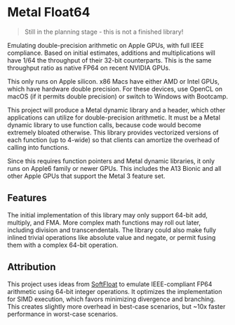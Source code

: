 # Metal Float64

> Still in the planning stage - this is not a finished library!

Emulating double-precision arithmetic on Apple GPUs, with full IEEE compliance. Based on initial estimates, additions and multiplications will have 1/64 the throughput of their 32-bit counterparts. This is the same throughput ratio as native FP64 on recent NVIDIA GPUs.

This only runs on Apple silicon. x86 Macs have either AMD or Intel GPUs, which have hardware double precision. For these devices, use OpenCL on macOS (if it permits double precision) or switch to Windows with Bootcamp.

This project will produce a Metal dynamic library and a header, which other applications can utilize for double-precision arithmetic. It must be a Metal dynamic library to use function calls, because code would become extremely bloated otherwise. This library provides vectorized versions of each function (up to 4-wide) so that clients can amortize the overhead of calling into functions.

Since this requires function pointers and Metal dynamic libraries, it only runs on Apple6 family or newer GPUs. This includes the A13 Bionic and all other Apple GPUs that support the Metal 3 feature set.

## Features

The initial implementation of this library may only support 64-bit add, multiply, and FMA. More complex math functions may roll out later, including division and transcendentals. The library could also make fully inlined trivial operations like absolute value and negate, or permit fusing them with a complex 64-bit operation.

## Attribution

This project uses ideas from [SoftFloat](https://github.com/ucb-bar/berkeley-softfloat-3) to emulate IEEE-compliant FP64 arithmetic using 64-bit integer operations. It optimizes the implementation for SIMD execution, which favors minimizing divergence and branching. This creates slightly more overhead in best-case scenarios, but ~10x faster performance in worst-case scenarios.
